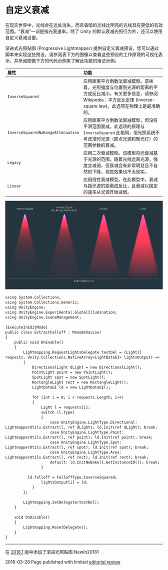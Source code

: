 # 自定义衰减

在现实世界中，光线会在远处消失，而且昏暗的光线比明亮的光线具有更低的有效范围。“衰减”一词是指光衰速率。除了 Unity 的默认衰减光照行为外，还可以使用自定义衰减设置。

渐进式光照贴图 (Progressive Lightmapper) 提供自定义衰减预设，您可以通过脚本来实现这些预设。请参阅表下方的图像以查看这些预设的工作原理的可视化表示，并参阅图像下方的代码示例来了解此功能的用法示例。

| **属性** | **功能** |
|:---|:---|
|`InverseSquared`|应用距离平方倒数法衰减模型。意味着，光照强度与位置到光源的距离的平方成反比减小。有关更多信息，请参阅 Wikipedia：平方反比定律 (Inverse-square law)。此选项在物理上是最准确的。|
|`InverseSquaredNoRangeAttenuation`|应用距离平方倒数法衰减模型，但没有平滑范围衰减。此选项的原理与 `InverseSquared` 此相同，但光照系统不考虑准时光源（即点光源和聚光灯）的范围参数的衰减。|
|`Legacy`|应用二次衰减模型。该模型将光衰减基于光源的范围。随着光线远离光源，强度会减弱，但衰减会有非常明显且不自然的下降，视觉效果也不太现实。|
|`Linear`|应用线性衰减模型。在此模型中，衰减与距光源的距离成反比，且衰减以固定的速率从光源开始减弱。|

![每个自定义衰减预设的视觉效果示例](../uploads/Main/ProgressiveLightmapper-CustomFallOff.jpg)



```
using System.Collections;
using System.Collections.Generic;
using UnityEngine;
using UnityEngine.Experimental.GlobalIllumination;
using UnityEngine.SceneManagement;

[ExecuteInEditMode]
public class ExtractFalloff : MonoBehaviour
{
    public void OnEnable()
    {
        Lightmapping.RequestLightsDelegate testDel = (Light[] requests, Unity.Collections.NativeArray<LightDataGI> lightsOutput) =>
        {
            DirectionalLight dLight = new DirectionalLight();
            PointLight point = new PointLight();
            SpotLight spot = new SpotLight();
            RectangleLight rect = new RectangleLight();
            LightDataGI ld = new LightDataGI();

            for (int i = 0; i < requests.Length; i++)
            {
                Light l = requests[i];
                switch (l.type)
                {
                    case UnityEngine.LightType.Directional: LightmapperUtils.Extract(l, ref dLight); ld.Init(ref dLight); break;
                    case UnityEngine.LightType.Point: LightmapperUtils.Extract(l, ref point); ld.Init(ref point); break;
                    case UnityEngine.LightType.Spot: LightmapperUtils.Extract(l, ref spot); ld.Init(ref spot); break;
                    case UnityEngine.LightType.Area: LightmapperUtils.Extract(l, ref rect); ld.Init(ref rect); break;
                    default: ld.InitNoBake(l.GetInstanceID()); break;
                }

	      ld.falloff = FalloffType.InverseSquared;
                lightsOutput[i] = ld;
            }
        };

        Lightmapping.SetDelegate(testDel);
    }

    void OnDisable()
    {
        Lightmapping.ResetDelegate();
    }
}
```

---

<span class="page-history">在 [2018.1](https://docs.unity3d.com/2018.1/Documentation/Manual/30_search.html?q=newin20181) 版中添加了渐进光照贴图 <span class="search-words">NewIn20181</span></span>

<span class="page-edit"> 2018-03-28  Page published with limited [editorial review](DocumentationEditorialReview.html)
</span>
